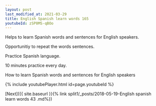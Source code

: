 ```yaml
---
layout: post
last_modified_at: 2021-03-29
title: English Spanish learn words 165 
youtubeId: zSP0MS-qBOo
---
```

 
 
Helps to learn Spanish words and sentences for English speakers.

Opportunitiy to repeat the words sentences. 

Practice Spanish language. 
 
10 minutes practice every day. 
 
How to learn Spanish words and sentences for English speakers 
 
{% include youtubePlayer.html id=page.youtubeId %}
 
 
[Next]({{ site.baseurl }}{% link  split1/_posts/2018-05-19-English spanish learn words 43 .md%})
 
